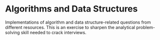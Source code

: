 # Algorithms and Data Structures

Implementations of algorithm and data structure-related questions from different resources. This is an exercise to sharpen the analytical problem-solving skill needed to crack interviews.